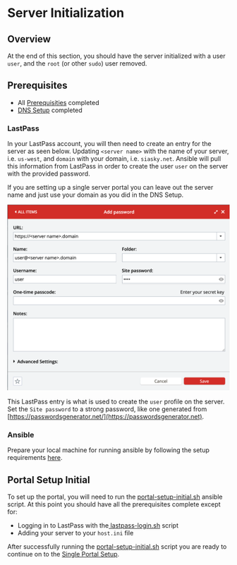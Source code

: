 # Server Initialization

## Overview

At the end of this section, you should have the server initialized with a user `user`, and the `root` (or other `sudo`) user removed.

## Prerequisites&#x20;

* All [Prerequisities](server-initialization.md#prerequisites) completed
* [DNS Setup](dns-setup.md) completed

### LastPass

In your LastPass account, you will then need to create an entry for the server as seen below. Updating `<server name>` with the name of your server, i.e. `us-west`, and `domain` with your domain, i.e. `siasky.net`. Ansible will pull this information from LastPass in order to create the user `user` on the server with the provided password.&#x20;

If you are setting up a single server portal you can leave out the server name and just use your domain as you did in the DNS Setup.

![](../../.gitbook/assets/screen-shot-2021-08-25-at-4.39.55-pm.png)

This LastPass entry is what is used to create the `user` profile on the server.  Set the `Site password` to a strong password, like one generated from [https://passwordsgenerator.net/](https://passwordsgenerator.net).

### Ansible

Prepare your local machine for running ansible by following the setup requirements [here](https://github.com/SkynetLabs/ansible-playbooks#requirements).

## Portal Setup Initial

To set up the portal, you will need to run the [portal-setup-initial.sh](https://github.com/SkynetLabs/ansible-playbooks#playbook-portals-setup-initial) ansible script. At this point you should have all the prerequisites complete except for:

* Logging in to LastPass with the[ lastpass-login.sh](https://github.com/SkynetLabs/ansible-playbooks#lastpass-login) script
* Adding your server to your `host.ini` file

After successfully running the [portal-setup-initial.sh](https://github.com/SkynetLabs/ansible-playbooks#playbook-portals-setup-initial) script you are ready to continue on to the [Single Portal Setup](single-portal-setup.md).
